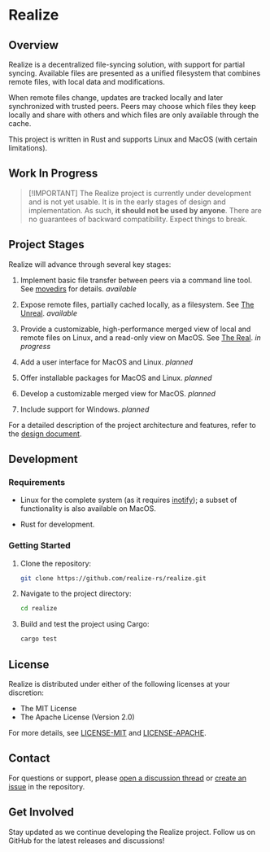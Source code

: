 # Realize

## Overview

Realize is a decentralized file-syncing solution, with support for
partial syncing. Available files are presented as a unified filesystem
that combines remote files, with local data and modifications.

When remote files change, updates are tracked locally and later
synchronized with trusted peers. Peers may choose which files they
keep locally and share with others and which files are only available
through the cache.

This project is written in Rust and supports Linux and MacOS (with
certain limitations).

## **Work In Progress**

> [!IMPORTANT] The Realize project is currently under development and
> is not yet usable. It is in the early stages of design and
> implementation. As such, **it should not be used by anyone**. There
> are no guarantees of backward compatibility. Expect things to break.

## Project Stages

Realize will advance through several key stages:

1. Implement basic file transfer between peers via a command line
   tool. See [movedirs](./movedirs.md) for details. *available*

2. Expose remote files, partially cached locally, as a filesystem. See
   [The Unreal](./unreal.md). *available*

3. Provide a customizable, high-performance merged view of local and
   remote files on Linux, and a read-only view on MacOS. See [The
   Real](./real.md). *in progress*

4. Add a user interface for MacOS and Linux. *planned*

5. Offer installable packages for MacOS and Linux. *planned*

6. Develop a customizable merged view for MacOS. *planned*

7. Include support for Windows. *planned*

For a detailed description of the project architecture and features,
refer to the [design document](./design.md).

## Development

### Requirements

- Linux for the complete system (as it requires
  [inotify](https://man7.org/linux/man-pages/man7/inotify.7.html)); a
  subset of functionality is also available on MacOS.

- Rust for development.

### Getting Started

1. Clone the repository:

   ```bash
   git clone https://github.com/realize-rs/realize.git
   ```

2. Navigate to the project directory:

   ```bash
   cd realize
   ```

3. Build and test the project using Cargo:

   ```bash
   cargo test
   ```

## License

Realize is distributed under either of the following licenses at your
discretion:

- The MIT License
- The Apache License (Version 2.0)

For more details, see [LICENSE-MIT](LICENSE-MIT) and
[LICENSE-APACHE](LICENSE-APACHE).

## Contact

For questions or support, please [open a discussion
thread](https://github.com/realize-rs/realize/discussions) or [create
an issue](https://github.com/realize-rs/realize/issues) in the
repository.

## Get Involved

Stay updated as we continue developing the Realize project. Follow us
on GitHub for the latest releases and discussions!
